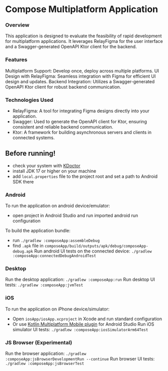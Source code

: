 # Compose Multiplatform Application

### Overview
This application is designed to evaluate the feasibility of rapid development for multiplatform applications. It leverages RelayFigma for the user interface and a Swagger-generated OpenAPI Ktor client for the backend.

### Features
Multiplatform Support: Develop once, deploy across multiple platforms.
UI Design with RelayFigma: Seamless integration with Figma for efficient UI design and updates.
Backend Integration: Utilizes a Swagger-generated OpenAPI Ktor client for robust backend communication.

### Technologies Used

* RelayFigma: A tool for integrating Figma designs directly into your application.
* Swagger: Used to generate the OpenAPI client for Ktor, ensuring consistent and reliable backend communication.
* Ktor: A framework for building asynchronous servers and clients in connected systems.

## Before running!
 - check your system with [KDoctor](https://github.com/Kotlin/kdoctor)
 - install JDK 17 or higher on your machine
 - add `local.properties` file to the project root and set a path to Android SDK there

### Android
To run the application on android device/emulator:  
 - open project in Android Studio and run imported android run configuration

To build the application bundle:
 - run `./gradlew :composeApp:assembleDebug`
 - find `.apk` file in `composeApp/build/outputs/apk/debug/composeApp-debug.apk`
Run android UI tests on the connected device: `./gradlew :composeApp:connectedDebugAndroidTest`

### Desktop
Run the desktop application: `./gradlew :composeApp:run`
Run desktop UI tests: `./gradlew :composeApp:jvmTest`

### iOS
To run the application on iPhone device/simulator:
 - Open `iosApp/iosApp.xcproject` in Xcode and run standard configuration
 - Or use [Kotlin Multiplatform Mobile plugin](https://plugins.jetbrains.com/plugin/14936-kotlin-multiplatform-mobile) for Android Studio
Run iOS simulator UI tests: `./gradlew :composeApp:iosSimulatorArm64Test`

### JS Browser (Experimental)
Run the browser application: `./gradlew :composeApp:jsBrowserDevelopmentRun --continue`
Run browser UI tests: `./gradlew :composeApp:jsBrowserTest`

